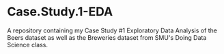 # Case.Study.1-EDA
A repository containing my Case Study #1 Exploratory Data Analysis of the Beers dataset as well as the Breweries dataset from SMU's Doing Data Science class.
